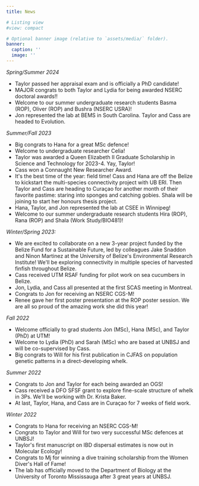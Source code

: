 ```yaml
---
title: News

# Listing view
#view: compact

# Optional banner image (relative to `assets/media/` folder).
banner:
  caption: ''
  image: ''
---
```

*Spring/Summer 2024*

- Taylor passed her appraisal exam and is officially a PhD candidate!
- MAJOR congrats to both Taylor and Lydia for being awarded NSERC doctoral awards!!
- Welcome to our summer undergraduate research students Basma (ROP), Oliver (ROP) and Bushra (NSERC USRA)!  
- Jon represented the lab at BEMS in South Carolina. Taylor and Cass are headed to Evolution.

*Summer/Fall 2023*

- Big congrats to Hana for a great MSc defence!  
- Welcome to undergraduate researcher Celia!  
- Taylor was awarded a Queen Elizabeth II Graduate Scholarship in Science and Technology for 2023-4. Yay, Taylor!
- Cass won a Connaught New Researcher Award.
- It's the best time of the year: field time! Cass and Hana are off the Belize to kickstart the multi-species connectivity project with UB ERI. Then Taylor and Cass are heading to Curaçao for another month of their favorite pastime: staring into sponges and catching gobies. Shala will be joining to start her honours thesis project.
- Hana, Taylor, and Jon represented the lab at CSEE in Winnipeg!  
- Welcome to our summer undergraduate research students Hira (ROP), Rana (ROP) and Shala (Work Study/BIO481)!  

*Winter/Spring 2023:*

- We are excited to collaborate on a new 3-year project funded by the Belize Fund for a Sustainable Future, led by colleagues Jake Snaddon and Ninon Martinez at the University of Belize's Environmental Research Institute! We'll be exploring connectivity in multiple species of harvested finfish throughout Belize.  
- Cass received UTM RSAF funding for pilot work on sea cucumbers in Belize.  
- Jon, Lydia, and Cass all presented at the first SCAS meeting in Montreal.  
- Congrats to Jon for receiving an NSERC CGS-M!  
- Renee gave her first poster presentation at the ROP poster session. We are all so proud of the amazing work she did this year!

*Fall 2022*

- Welcome officially to grad students Jon (MSc), Hana (MSc), and Taylor (PhD) at UTM!
- Welcome to Lydia (PhD) and Sarah (MSc) who are based at UNBSJ and will be co-supervised by Cass.
- Big congrats to Will for his first publication in CJFAS on population genetic patterns in a direct-developing whelk.

*Summer 2022*

- Congrats to Jon and Taylor for each being awarded an OGS!
- Cass received a DFO SFSF grant to explore fine-scale structure of whelk in 3Ps. We'll be working with Dr. Krista Baker.
- At last, Taylor, Hana, and Cass are in Curaçao for 7 weeks of field work.

*Winter 2022*

- Congrats to Hana for receiving an NSERC CGS-M! 
- Congrats to Taylor and Will for two very successful MSc defences at UNBSJ!
- Taylor's first manuscript on IBD dispersal estimates is now out in Molecular Ecology!
- Congrats to Mj for winning a dive training scholarship from the Women Diver's Hall of Fame!
- The lab has officially moved to the Department of Biology at the University of Toronto Mississauga after 3 great years at UNBSJ.

